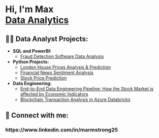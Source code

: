 <h1>Hi, I'm Max <br/> <a href="https://www.linkedin.com/in/marmstrong25/">Data Analytics</a>

<h2>👨‍💻 Data Analyst Projects:</h2>

- <b>SQL and PowerBI:</b>
  - [Fraud Detection Software Data Analysis](https://github.com/maxarm1007/Fraud-Detection-Software-Analysis-)
- <b>Python Projects:</b>
  - [London House Prices Analysis & Prediction](https://github.com/maxarm1007/London-House-Prices-Analysis-Prediction)
  - [Financial News Sentiment Analysis](https://github.com/maxarm1007/News-Sentiment-Analysis-)
  - [Stock Price Prediction](https://github.com/maxarm1007/Stock-Price-Prediction)
- <b>Data Engineering:</b>
  - [End-to-End Data Engineering Pipeline: How the Stock Market is affected by Economic Indicators](https://github.com/maxarm1007/End-to-End-Data-Engineering-Pipeline-How-the-Stock-Market-is-affected-by-Economic-Indicators)
  - [Blockchain Transaction Analysis in Azure Databricks](https://github.com/maxarm1007/Blockchain-Transaction-Analysis-in-Azure-Databricks)
  


<h2> 🤳 Connect with me:</h2>

<h3>https://www.linkedin.com/in/marmstrong25

<!--
**joshmadakor1/joshmadakor1** is a ✨ _special_ ✨ repository because its `README.md` (this file) appears on your GitHub profile.

Here are some ideas to get you started:

- 🔭 I’m currently working on ...
- 🌱 I’m currently learning ...
- 👯 I’m looking to collaborate on ...
- 🤔 I’m looking for help with ...
- 💬 Ask me about ...
- 📫 How to reach me: ...
- 😄 Pronouns: ...
- ⚡ Fun fact: ...
-->
